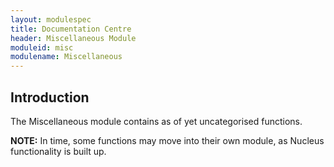 ```yaml
---
layout: modulespec
title: Documentation Centre
header: Miscellaneous Module
moduleid: misc
modulename: Miscellaneous
---
```


## Introduction

The Miscellaneous module contains as of yet uncategorised functions.

**NOTE:** In time, some functions may move into their own module, as Nucleus functionality is built up.